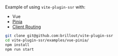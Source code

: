 Example of using `vite-plugin-ssr` with:
 - Vue
 - [Pinia](https://pinia.vuejs.org/)
 - [Client Routing](https://vite-plugin-ssr.com/client-routing)

```bash
git clone git@github.com:brillout/vite-plugin-ssr
cd vite-plugin-ssr/examples/vue-pinia/
npm install
npm run start
```
